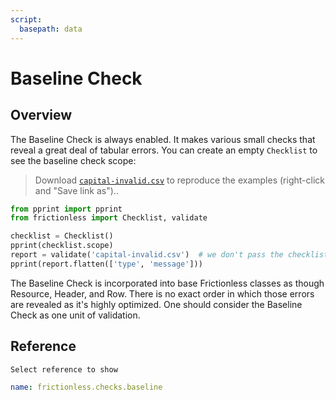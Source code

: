 ```yaml
---
script:
  basepath: data
---
```


# Baseline Check

## Overview

The Baseline Check is always enabled. It makes various small checks that reveal a great deal of tabular errors. You can create an empty `Checklist` to see the baseline check scope:

> Download [`capital-invalid.csv`](https://raw.githubusercontent.com/frictionlessdata/frictionless-py/main/data/capital-invalid.csv) to reproduce the examples (right-click and "Save link as")..

```python script tabs=Python
from pprint import pprint
from frictionless import Checklist, validate

checklist = Checklist()
pprint(checklist.scope)
report = validate('capital-invalid.csv')  # we don't pass the checklist as the empty one is default
pprint(report.flatten(['type', 'message']))
```

The Baseline Check is incorporated into base Frictionless classes as though Resource, Header, and Row. There is no exact order in which those errors are revealed as it's highly optimized. One should consider the Baseline Check as one unit of validation.

## Reference

```markdown tabs=Select
Select reference to show
```

```yaml reference tabs=baseline
name: frictionless.checks.baseline
```
